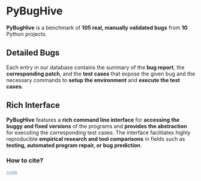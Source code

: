 # PyBugHive


**PyBugHive** is a benchmark of **105 real, manually validated bugs** from **10** Python projects.

## Detailed Bugs

Each entry in our database contains the summary of the **bug report**, the **corresponding patch**, and the **test cases** that expose the given bug and the necessary commands to **setup the environment** and **execute the test cases**.

## Rich Interface

**PyBugHive** features a **rich command line interface** for **accessing the buggy and fixed versions** of the programs and **provides the abstraction** for executing the corresponding test cases.
The interface facilitates highly reproducible **empirical research and tool comparisons** in fields such as **testing, automated program repair, or bug prediction**.

### How to cite?

```bib
SOON
```
